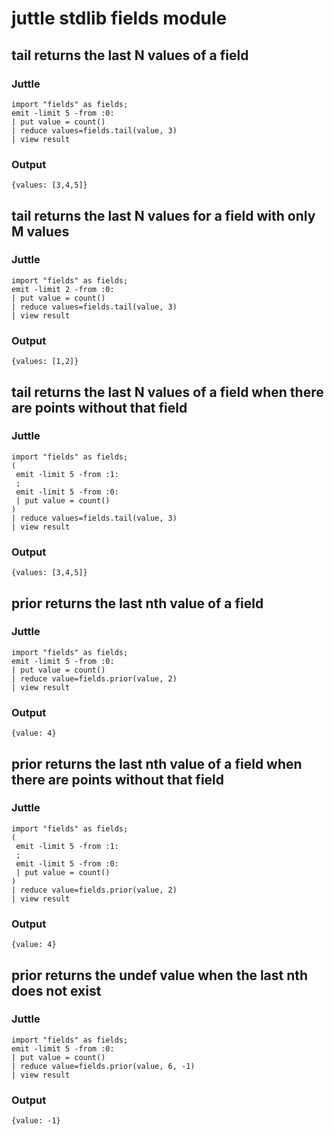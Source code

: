 # juttle stdlib fields module

## tail returns the last N values of a field
### Juttle
    import "fields" as fields;
    emit -limit 5 -from :0:
    | put value = count()
    | reduce values=fields.tail(value, 3)
    | view result

### Output
    {values: [3,4,5]}

## tail returns the last N values for a field with only M values
### Juttle
    import "fields" as fields;
    emit -limit 2 -from :0:
    | put value = count()
    | reduce values=fields.tail(value, 3)
    | view result

### Output
    {values: [1,2]}

## tail returns the last N values of a field when there are points without that field
### Juttle
    import "fields" as fields;
    (
     emit -limit 5 -from :1:
     ;
     emit -limit 5 -from :0:
     | put value = count()
    )
    | reduce values=fields.tail(value, 3)
    | view result

### Output
    {values: [3,4,5]}

## prior returns the last nth value of a field
### Juttle
    import "fields" as fields;
    emit -limit 5 -from :0:
    | put value = count()
    | reduce value=fields.prior(value, 2)
    | view result

### Output
    {value: 4}

## prior returns the last nth value of a field when there are points without that field
### Juttle
    import "fields" as fields;
    (
     emit -limit 5 -from :1:
     ;
     emit -limit 5 -from :0:
     | put value = count()
    )
    | reduce value=fields.prior(value, 2)
    | view result

### Output
    {value: 4}

## prior returns the undef value when the last nth does not exist
### Juttle
    import "fields" as fields;
    emit -limit 5 -from :0:
    | put value = count()
    | reduce value=fields.prior(value, 6, -1)
    | view result

### Output
    {value: -1}


